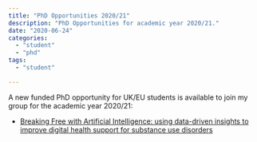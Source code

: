 ```yaml
---
title: "PhD Opportunities 2020/21"
description: "PhD Opportunities for academic year 2020/21."
date: "2020-06-24"
categories:
  - "student"
  - "phd"
tags:
  - "student"

---
```


A new funded PhD opportunity for UK/EU students is available to join my group for the academic year 2020/21:

* [Breaking Free with Artificial Intelligence: using data-driven insights to improve digital health support for substance use disorders](https://www.findaphd.com/phds/project/mrc-case-breaking-free-with-artificial-intelligence-using-data-driven-insights-to-improve-digital-health-support-for-substance-use-disorders/?p122456)
